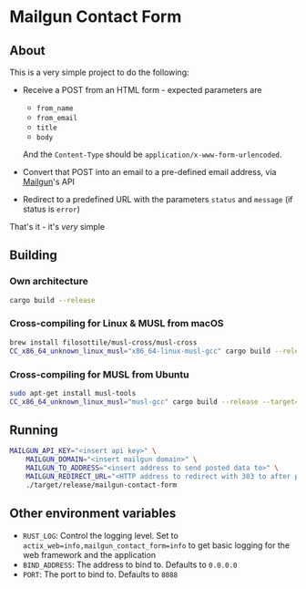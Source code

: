 # Mailgun Contact Form
## About
This is a very simple project to do the following:

* Receive a POST from an HTML form - expected parameters are
  * `from_name`
  * `from_email`
  * `title`
  * `body`
  
  And the `Content-Type` should be `application/x-www-form-urlencoded`.
* Convert that POST into an email to a pre-defined email address, via [Mailgun](https://www.mailgun.com)'s API
* Redirect to a predefined URL with the parameters `status` and `message` (if status is `error`)

That's it - it's *very* simple
## Building
### Own architecture
```bash
cargo build --release
```

### Cross-compiling for Linux & MUSL from macOS
```bash
brew install filosottile/musl-cross/musl-cross
CC_x86_64_unknown_linux_musl="x86_64-linux-musl-gcc" cargo build --release --target=x86_64-unknown-linux-musl
```

### Cross-compiling for MUSL from Ubuntu
```bash
sudo apt-get install musl-tools
CC_x86_64_unknown_linux_musl="musl-gcc" cargo build --release --target=x86_64-unknown-linux-musl
```

## Running
```bash
MAILGUN_API_KEY="<insert api key>" \
    MAILGUN_DOMAIN="<insert mailgun domain>" \
    MAILGUN_TO_ADDRESS="<insert address to send posted data to>" \
    MAILGUN_REDIRECT_URL="<HTTP address to redirect with 303 to after processing POST>" \
    ./target/release/mailgun-contact-form
```
## Other environment variables
* `RUST_LOG`: Control the logging level. Set to `actix_web=info,mailgun_contact_form=info` to get basic logging for the 
  web framework and the application
* `BIND_ADDRESS`: The address to bind to. Defaults to `0.0.0.0`
* `PORT`: The port to bind to. Defaults to `8088`